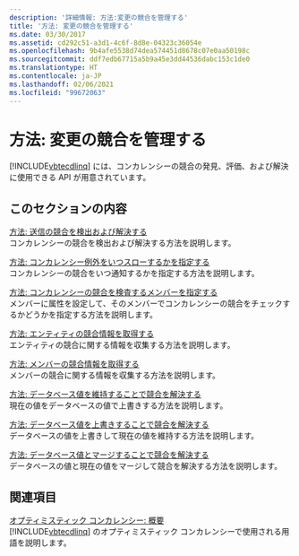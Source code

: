 ```yaml
---
description: '詳細情報: 方法:変更の競合を管理する'
title: '方法: 変更の競合を管理する'
ms.date: 03/30/2017
ms.assetid: cd292c51-a3d1-4c6f-8d8e-04323c36054e
ms.openlocfilehash: 9b4afe5538d74dea574451d8678c07e0aa50198c
ms.sourcegitcommit: ddf7edb67715a5b9a45e3dd44536dabc153c1de0
ms.translationtype: HT
ms.contentlocale: ja-JP
ms.lasthandoff: 02/06/2021
ms.locfileid: "99672063"
---
```

# <a name="how-to-manage-change-conflicts"></a>方法: 変更の競合を管理する

[!INCLUDE[vbtecdlinq](../../../../../../includes/vbtecdlinq-md.md)] には、コンカレンシーの競合の発見、評価、および解決に使用できる API が用意されています。  
  
## <a name="in-this-section"></a>このセクションの内容  

 [方法: 送信の競合を検出および解決する](how-to-detect-and-resolve-conflicting-submissions.md)  
 コンカレンシーの競合を検出および解決する方法を説明します。  
  
 [方法: コンカレンシー例外をいつスローするかを指定する](how-to-specify-when-concurrency-exceptions-are-thrown.md)  
 コンカレンシーの競合をいつ通知するかを指定する方法を説明します。  
  
 [方法: コンカレンシーの競合を検査するメンバーを指定する](how-to-specify-which-members-are-tested-for-concurrency-conflicts.md)  
 メンバーに属性を設定して、そのメンバーでコンカレンシーの競合をチェックするかどうかを指定する方法を説明します。  
  
 [方法: エンティティの競合情報を取得する](how-to-retrieve-entity-conflict-information.md)  
 エンティティの競合に関する情報を収集する方法を説明します。  
  
 [方法: メンバーの競合情報を取得する](how-to-retrieve-member-conflict-information.md)  
 メンバーの競合に関する情報を収集する方法を説明します。  
  
 [方法: データベース値を維持することで競合を解決する](how-to-resolve-conflicts-by-retaining-database-values.md)  
 現在の値をデータベースの値で上書きする方法を説明します。  
  
 [方法: データベース値を上書きすることで競合を解決する](how-to-resolve-conflicts-by-overwriting-database-values.md)  
 データベースの値を上書きして現在の値を維持する方法を説明します。  
  
 [方法: データベース値とマージすることで競合を解決する](how-to-resolve-conflicts-by-merging-with-database-values.md)  
 データベースの値と現在の値をマージして競合を解決する方法を説明します。  
  
## <a name="related-sections"></a>関連項目  

 [オプティミスティック コンカレンシー: 概要](optimistic-concurrency-overview.md)  
 [!INCLUDE[vbtecdlinq](../../../../../../includes/vbtecdlinq-md.md)] のオプティミスティック コンカレンシーで使用される用語を説明します。
